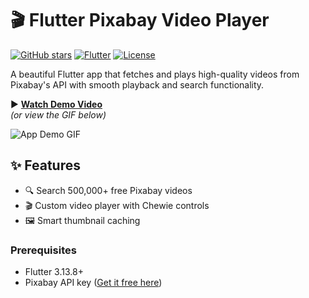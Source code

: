 # 🎬 Flutter Pixabay Video Player

[![GitHub stars](https://img.shields.io/github/stars/your-username/repo-name?style=social)](https://github.com/your-username/repo-name/stargazers)
[![Flutter](https://img.shields.io/badge/Flutter-3.13.8-blue)](https://flutter.dev)
[![License](https://img.shields.io/badge/License-MIT-green)](https://opensource.org/licenses/MIT)

A beautiful Flutter app that fetches and plays high-quality videos from Pixabay's API with smooth playback and search functionality.

▶️ **[Watch Demo Video](presentation/flutter_pixa_video_app.mp4)**  
*(or view the GIF below)*  

![App Demo GIF](presentation/demo.gif)

## ✨ Features
- 🔍 Search 500,000+ free Pixabay videos
- 🎬 Custom video player with Chewie controls
- 🖼️ Smart thumbnail caching

### Prerequisites
- Flutter 3.13.8+
- Pixabay API key ([Get it free here](https://pixabay.com/api/docs/))

